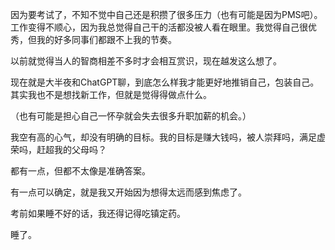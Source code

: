 因为要考试了，不知不觉中自己还是积攒了很多压力（也有可能是因为PMS吧）。工作变得不顺心，因为我总觉得自己干的活都没被人看在眼里。我觉得自己很优秀，但我的好多同事们都跟不上我的节奏。

以前就觉得当人的智商相差不多时才会相互赏识，现在越发这么想了。

现在就是大半夜和ChatGPT聊，到底怎么样我才能更好地推销自己，包装自己。其实我也不是想找新工作，但就是觉得得做点什么。

（也有可能是担心自己一怀孕就会失去很多升职加薪的机会。）

我空有高的心气，却没有明确的目标。我的目标是赚大钱吗，被人崇拜吗，满足虚荣吗，赶超我的父母吗？

都有一点，但都不太像是准确答案。

有一点可以确定，就是我又开始因为想得太远而感到焦虑了。

考前如果睡不好的话，我还得记得吃镇定药。

睡了。
